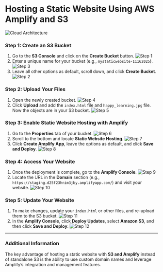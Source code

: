 # Hosting a Static Website Using AWS Amplify and S3
![Cloud Architecture](images/13.png)
### Step 1: Create an S3 Bucket
1. Go to the **S3 Console** and click on the **Create Bucket** button.
    ![Step 1](images/1.png)
2. Enter a unique name for your bucket (e.g., `mystaticwebsite-11162025`).
     ![Step 3](images/3.png)
3. Leave all other options as default, scroll down, and click **Create Bucket**.   
   ![Step 2](images/2.png)

### Step 2: Upload Your Files
1. Open the newly created bucket.
   ![Step 4](images/4.png)
2. Click **Upload** and add the `index.html` file and `happy_learning.jpg` file. Now the objects are in your S3 bucket.
   ![Step 5](images/5.png)

### Step 3: Enable Static Website Hosting with Amplify
1. Go to the **Properties** tab of your bucket.
   ![Step 6](images/6.png)
2. Scroll to the bottom and locate **Static Website Hosting**.
   ![Step 7](images/7.png)
3. Click **Create Amplify App**, leave the options as default, and click **Save and Deploy**.
   ![Step 8](images/8.png)

### Step 4: Access Your Website
1. Once the deployment is complete, go to the **Amplify Console**.
   ![Step 9](images/9.png)
2. Locate the URL in the **Domain** section (e.g., `https://staging.d25f23hnim3jby.amplifyapp.com/`) and visit your website.
   ![Step 10](images/10.png)

### Step 5: Update Your Website
1. To make changes, update your `index.html` or other files, and re-upload them to the S3 bucket.
    ![Step 11](images/11.png)
2. In the **Amplify Console**, click **Deploy Updates**, select **Amazon S3**, and then click **Save and Deploy**.
   ![Step 12](images/12.png)

---

### Additional Information
The key advantage of hosting a static website with **S3 and Amplify** instead of standalone S3 is the ability to use custom domain names and leverage Amplify’s integration and management features.

